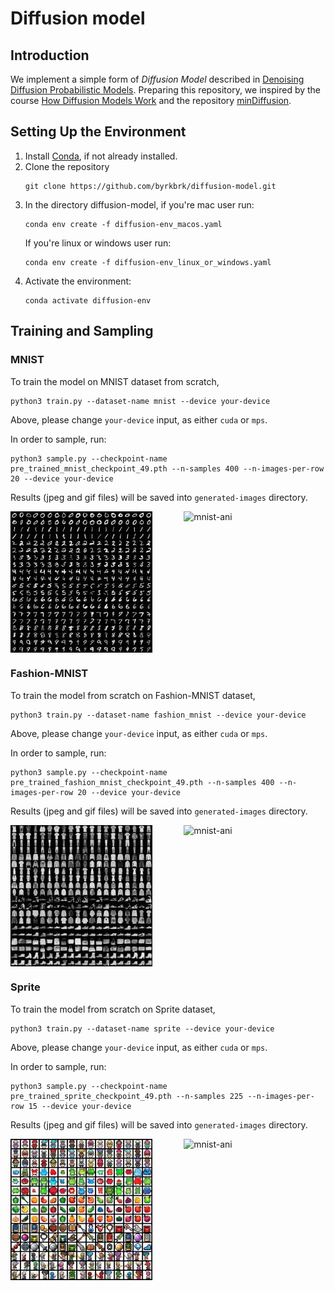# Diffusion model

## Introduction

We implement a simple form of *Diffusion Model* described in [Denoising Diffusion Probabilistic Models](https://arxiv.org/abs/2006.11239). Preparing this repository, we inspired by the course [How Diffusion Models Work](https://www.deeplearning.ai/short-courses/how-diffusion-models-work) and the repository [minDiffusion](https://github.com/cloneofsimo/minDiffusion).

## Setting Up the Environment

1. Install [Conda](https://conda.io/projects/conda/en/latest/user-guide/install/index.html), if not already installed.
2. Clone the repository
    ~~~
    git clone https://github.com/byrkbrk/diffusion-model.git
    ~~~
3. In the directory diffusion-model, if you're mac user run:
    ~~~
    conda env create -f diffusion-env_macos.yaml
    ~~~
    If you're linux or windows user run:
    ~~~
    conda env create -f diffusion-env_linux_or_windows.yaml
    ~~~
4. Activate the environment:
    ~~~
    conda activate diffusion-env
    ~~~

## Training and Sampling

### MNIST
To train the model on MNIST dataset from scratch,
~~~
python3 train.py --dataset-name mnist --device your-device
~~~
Above, please change `your-device` input, as either `cuda` or `mps`.

In order to sample, run:
~~~
python3 sample.py --checkpoint-name pre_trained_mnist_checkpoint_49.pth --n-samples 400 --n-images-per-row 20 --device your-device
~~~

Results (jpeg and gif files) will be saved into `generated-images` directory.


<div style="display: flex;">
    <img src="files-for-readme/mnist_ddpm_images.jpeg" alt="mnist-jpeg" style="width: 45%; margin-right: 5%;">
    <img src="files-for-readme/mnist_ani.gif" alt="mnist-ani" style="width: 45%; margin-left: 5%;">
</div>

### Fashion-MNIST

To train the model from scratch on Fashion-MNIST dataset,
~~~
python3 train.py --dataset-name fashion_mnist --device your-device
~~~
Above, please change `your-device` input, as either `cuda` or `mps`.

In order to sample, run:
~~~
python3 sample.py --checkpoint-name pre_trained_fashion_mnist_checkpoint_49.pth --n-samples 400 --n-images-per-row 20 --device your-device
~~~

Results (jpeg and gif files) will be saved into `generated-images` directory.

<div style="display: flex;">
    <img src="files-for-readme/fashion_mnist_ddpm_images.jpeg" alt="mnist-jpeg" style="width: 45%; margin-right: 5%;">
    <img src="files-for-readme/fashion_mnist_ani.gif" alt="mnist-ani" style="width: 45%; margin-left: 5%;">
</div>

### Sprite
To train the model from scratch on Sprite dataset,
~~~
python3 train.py --dataset-name sprite --device your-device
~~~
Above, please change `your-device` input, as either `cuda` or `mps`.

In order to sample, run:
~~~
python3 sample.py --checkpoint-name pre_trained_sprite_checkpoint_49.pth --n-samples 225 --n-images-per-row 15 --device your-device
~~~

Results (jpeg and gif files) will be saved into `generated-images` directory.

<div style="display: flex;">
    <img src="files-for-readme/sprite_ddpm_images.jpeg" alt="mnist-jpeg" style="width: 45%; margin-right: 5%;">
    <img src="files-for-readme/sprite_ani.gif" alt="mnist-ani" style="width: 45%; margin-left: 5%;">
</div>